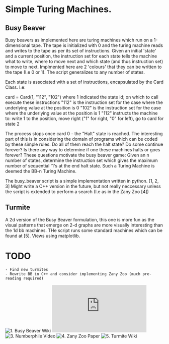 # Simple Turing Machines. 

## Busy Beaver
Busy beavers as implemented here are turing machines which run on a 1-dimensional tape.
The tape is initialized with 0 and the turing machine reads and writes to the tape as per its set of instructions.
Given an initial 'state' and a current position, the instruction set for each state tells the machine 
what to write, where to move next and which state (and thus instruction set) to move to next.
Implmented here are 2 'colours' that they can be written to the tape (I.e 0 or 1).
The script generalizes to any number of states.

Each state is associated with a set of instructions, encapsulated by the Card Class.
I.e:

card = Card(1, "112", "102")
where 1 indicated the state id; on which to call execute these instructions
"112" is the instruction set for the case where the underlying value at the position is 0
"102" is the instruction set for the case where the underlying value at the position is 1
"112" instructs the machine to:
	write 1 to the position, 
	move right ("1" for right, "0" for left),
	go to card for state 2

The process stops once card 0 - the "Halt" state is reached.
The interesting part of this is in considering the domain of programs which can be coded 
by these simple rules. Do all of them reach the halt state? Do some continue forever?
Is there any way to determine if one these machines halts or goes forever?
These questions motivate the busy beaver game:
Given an n number of states, determine the instruction set which gives 
the maximum number of sequential '1's at the end halt state.
Such a Turing Machine is deemed the BB-n  Turing Machine.


The busy_beaver script is a simple implementation written in python. [1, 2, 3]
Might write a C++ version in the future, but not really neccessary unless the script
is extended to perform a search (I.e as in the Zany Zoo [4])

## Turmite
A 2d version of the Busy Beaver formulation, this one is more fun as the visual patterns
that emerge on 2-d graphs are more visually interesting than the 1d bb machines.
THe script runs some standard machines which can be found at [5].
Views using matplotlib.


# TODO
	- Find new turmites
	- Rewrite BB in C++ and consider implementing Zany Zoo (much pre-reading required)



![1. Busy Beaver Wiki](https://en.wikipedia.org/wiki/Busy_beaver)
![2. Busy Beaver Paper](https://www.scottaaronson.com/papers/bb.pdf)
![3. Numberphile Video](https://www.youtube.com/watch?v=CE8UhcyJS0I)
![4. Zany Zoo Paper](https://arxiv.org/abs/1610.03184)
![5. Turmite Wiki](https://en.wikipedia.org/wiki/Turmite)

